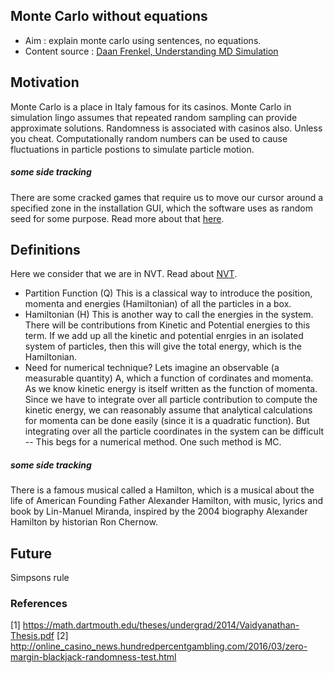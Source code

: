 ## Monte Carlo without equations
* Aim : explain monte carlo using sentences, no equations.
* Content source : [Daan Frenkel, Understanding MD Simulation](https://books.google.fr/books?id=5qTzldS9ROIC&lpg=PP1&pg=PP1#v=onepage&q&f=false)

## Motivation
Monte Carlo is a place in Italy famous for its casinos.
Monte Carlo in simulation lingo assumes that repeated random sampling can provide approximate solutions. Randomness is associated with casinos also. Unless you cheat. Computationally random numbers can be used to cause fluctuations in particle postions to simulate particle motion.

##### some side tracking
There are some cracked games that require us to move our cursor around a specified zone in the installation GUI, which the software uses
as random seed for some purpose. Read more about that [here](https://security.stackexchange.com/a/10443).

## Definitions
Here we consider that we are in NVT. Read about [NVT](http://webcache.googleusercontent.com/search?q=cache:http://www.quimica.urv.es/~bo/MOLMOD/General/Dynamics/Ensembles.html&num=1&strip=1&vwsrc=0).
* Partition Function (Q)
This is a classical way to introduce the position, momenta and energies (Hamiltonian) of all the particles in a box.
* Hamiltonian (H)
This is another way to call the energies in the system. There will be contributions from Kinetic and Potential energies to this term. If we add up all the kinetic and potential enrgies in an isolated system of particles, then this will give the total energy, which is the Hamiltonian. 
* Need for numerical technique?
Lets imagine an observable (a measurable quantity) A, which a function of cordinates and momenta. As we know kinetic energy is itself written as the function of momenta. Since we have to integrate over all particle contribution to compute the kinetic energy, we can reasonably assume that analytical calculations for momenta can be done easily (since it is a quadratic function). But integrating over all the particle coordinates in the system can be difficult -- This begs for a numerical method. One such method is MC.

##### some side tracking
There is a famous musical called a Hamilton, which is a musical about the life of American Founding Father Alexander Hamilton, with music, lyrics and book by Lin-Manuel Miranda, inspired by the 2004 biography Alexander Hamilton by historian Ron Chernow.


## Future
Simpsons rule

### References
[1] https://math.dartmouth.edu/theses/undergrad/2014/Vaidyanathan-Thesis.pdf
[2] http://online_casino_news.hundredpercentgambling.com/2016/03/zero-margin-blackjack-randomness-test.html
